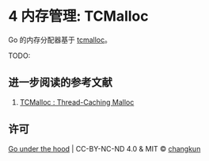 # 4 内存管理: TCMalloc

Go 的内存分配器基于 [tcmalloc](http://goog-perftools.sourceforge.net/doc/tcmalloc.html)。

TODO:

## 进一步阅读的参考文献

1. [TCMalloc : Thread-Caching Malloc](http://goog-perftools.sourceforge.net/doc/tcmalloc.html)

## 许可

[Go under the hood](https://github.com/changkun/go-under-the-hood) | CC-BY-NC-ND 4.0 & MIT &copy; [changkun](https://changkun.de)